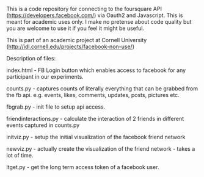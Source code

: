 This is a code repository for connecting to the foursquare API (https://developers.facebook.com/) via Oauth2 and Javascript. This is meant for academic uses only. I make no pretense about code quality but you are welcome to use it if you feel it might be useful.

This is part of an academic project at Cornell University (http://idl.cornell.edu/projects/facebook-non-use/)


Description of files:

index.html - FB Login button which enables access to facebook for any participant in our experiments.

counts.py - captures counts of literally everything that can be grabbed from the fb api. e.g. events, likes, comments, updates, posts, pictures etc.

fbgrab.py - init file to setup api access.

friendinteractions.py - calculate the interaction of 2 friends in different events captured in counts.py

initviz.py - setup the initial visualization of the facebook friend network

newviz.py - actually create the visualization of the friend network - takes a lot of time.

ltget.py - get the long term access token of a facebook user.
